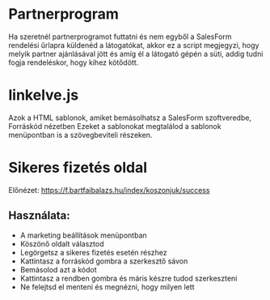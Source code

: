 # Partnerprogram
Ha szeretnél partnerprogramot futtatni és nem egyből a SalesForm rendelési űrlapra küldenéd a látogatókat, akkor ez a script megjegyzi, hogy melyik partner 
ajánlásával jött és amíg él a látogató gépén a süti, addig tudni fogja rendeléskor, hogy kihez kötődött.


# linkelve.js
Azok a HTML sablonok, amiket bemásolhatsz a SalesForm szoftveredbe, Forráskód nézetben
Ezeket a sablonokat megtalálod a sablonok menüpontban is a szövegbeviteli részeken.

# Sikeres fizetés oldal
Előnézet: https://f.bartfaibalazs.hu/index/koszonjuk/success

## Használata:
- A marketing beállítások menüpontban
- Köszönő oldalt választod
- Legörgetsz a sikeres fizetés esetén részhez
- Kattintasz a forráskód gombra a szerkesztő sávon
- Bemásolod azt a kódot
- Kattintasz a rendben gombra és máris készre tudod szerkeszteni
- Ne felejtsd el menteni és megnézni, hogy milyen lett
